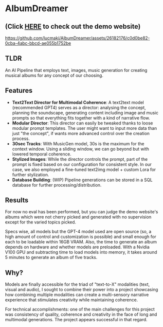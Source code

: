 # AlbumDreamer
## (Click [**HERE**](https://albumdreamer.netlify.app/) to check out the demo website)


https://github.com/lucmaki/AlbumDreamer/assets/26182176/c0d0be82-0cba-4abc-bbcd-ae055b1752be

## TLDR
An AI Pipeline that employs text, images, music generation for creating musical albums for any concept of our choosing.

## Features
- **Text2Text Director for Multimodal Coherence**: A text2text model (recommended GPT4) serves as a director: analysing the concept, planning the soundscape, generating content including image and music prompts so that everything fits together with a kind of narrative flow.
- **Modular Director**: This director can easily be tweaked thanks to loose modular prompt templates. The user might want to input more data than just "the concept", if wants more advanced control over the creation process.
- **30sec Tracks**: With MusicGen model, 30s is the maximum for the context window. Using a sliding window, we can go beyond but with lowered temporal coherence. 
- **Stylized Images**: While the director controls the prompt, part of the prompt is fixed based on our configuration for consistent style. In our case, we also employed a fine-tuned text2img model + custom Lora for further stylization. 
- **Database Building**: (WIP) Pipeline generations can be stored in a SQL database for further processing/distribution.
  
## Results
For now no eval has been performed, but you can judge the demo website's albums which were not cherry picked and generated with no supervision except for the varied topics picked.

Specs wise, all models but the GPT-4 model used are open source (so, a high amount of control and customization is possible) and small enough for each to be loadable within 16GB VRAM. Also, the time to generate an album depends on hardware and whether models are preloaded. With a Nvidia V100 GPU and subtracting time to load models into memory, it takes around 5 minutes to generate an album of five tracks.

## Why?
Models are finally accessible for the triad of "text-to-X" modalities (text, visual and audio), I sought to combine their power into a project showcasing how combining multiple modalities can create a multi-sensory narrative experience that stimulates creativity while maintaining coherence.

For technical accomplishments: one of the main challenges for this project was consistency of quality, coherence and creativity in the face of long and multimodal generations. The project appears successful in that regard.
